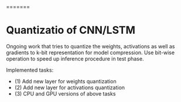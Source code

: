 =======
# Quantizatio of CNN/LSTM
Ongoing work that tries to quantize the weights, activations as well as gradients to k-bit representation for model compression. Use bit-wise operation to speed up inference procedure in test phase. 

Implemented tasks:
- (1) Add new layer for weights quantization
- (2) Add new layer for activations quantization
- (3) CPU and GPU versions of above tasks

